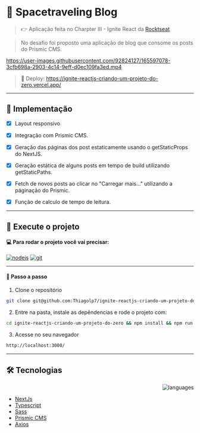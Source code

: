  # 🚀 Spacetraveling Blog
> 👉 Aplicação feita no Charpter III - Ignite React da <a href="https://github.com/Rocketseat" target="_blank">Rocktseat</a>

> No desafio foi proposto uma aplicação de blog que consome os posts do Prismic CMS.


https://user-images.githubusercontent.com/92824127/165597078-3cfb698a-2903-4c14-9eff-d0ec109fa3ed.mp4


> 🔗 Deploy: https://ignite-reactjs-criando-um-projeto-do-zero.vercel.app/
---

## 📌 Implementação

- [x] Layout responsivo
- [x] Integração com Prismic CMS.
- [x] Geração das páginas dos post estaticamente usando o getStaticProps do NextJS.
- [x] Geração estática de alguns posts em tempo de build utilizando getStaticPaths.
- [x] Fetch de novos posts ao clicar no "Carregar mais..." utilizando a páginação do Prismic.
- [x] Função de calculo de tempo de leitura. 


---
## :rocket: Execute o projeto

#### 💻 Para rodar o projeto você vai precisar:
<a href="https://nodejs.org/en/" target="_blank"><img src="https://img.shields.io/badge/Node-v16.13.2-brightgreen" alt="nodejs"></a>
<a href="https://git-scm.com/" target="_blank"><img src="https://img.shields.io/badge/Git-2.35.1%20-red" alt="git"></a> 

---
#### :compass: Passo a passo

1. Clone o repositório 
```bash
git clone git@github.com:Thiagolp7/ignite-reactjs-criando-um-projeto-do-zero.git
```

2. Entre na pasta, instale as depêndencias e rode o projeto com:
```bash
cd ignite-reactjs-criando-um-projeto-do-zero && npm install && npm run dev
```

3. Acesse no seu navegador 
```bash
http://localhost:3000/
```


--- 
## :hammer_and_wrench: Tecnologias

<div align="right"> 
  
  ![languages](https://img.shields.io/github/languages/count/thiagolp7/ignite-reactjs-criando-um-projeto-do-zero) 

</div>

- <a href="https://nextjs.org/"> NextJs </a>
- <a href="https://www.typescriptlang.org/"> Typescript </a>
- <a href="https://sass-lang.com/"> Sass </a>
- <a href="https://prismic.io/"> Prismic CMS </a>
- <a href="https://axios-http.com/"> Axios </a>











